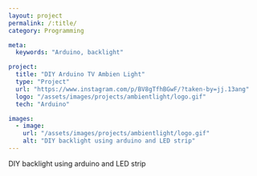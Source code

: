 ```yaml
---
layout: project
permalink: /:title/
category: Programming

meta:
  keywords: "Arduino, backlight"

project:
  title: "DIY Arduino TV Ambien Light"
  type: "Project"
  url: "https://www.instagram.com/p/BV8gTfhBGwF/?taken-by=jj.13ang"
  logo: "/assets/images/projects/ambientlight/logo.gif"
  tech: "Arduino"

images:
  - image:
    url: "/assets/images/projects/ambientlight/logo.gif"
    alt: "DIY backlight using arduino and LED strip"
---
```

<p>DIY backlight using arduino and LED strip</p>
